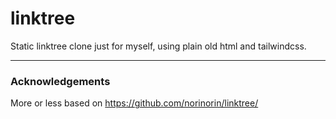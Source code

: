 # linktree

Static linktree clone just for myself, using plain old html and tailwindcss.

---

### Acknowledgements

More or less based on https://github.com/norinorin/linktree/
